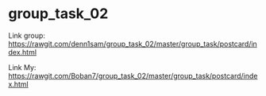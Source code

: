 # group_task_02

Link group:   https://rawgit.com/denn1sam/group_task_02/master/group_task/postcard/index.html 

Link My:      https://rawgit.com/Boban7/group_task_02/master/group_task/postcard/index.html
